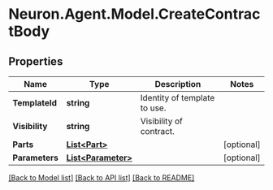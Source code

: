 # Neuron.Agent.Model.CreateContractBody

## Properties

Name | Type | Description | Notes
------------ | ------------- | ------------- | -------------
**TemplateId** | **string** | Identity of template to use. | 
**Visibility** | **string** | Visibility of contract. | 
**Parts** | [**List&lt;Part&gt;**](Part.md) |  | [optional] 
**Parameters** | [**List&lt;Parameter&gt;**](Parameter.md) |  | [optional] 

[[Back to Model list]](../README.md#documentation-for-models) [[Back to API list]](../README.md#documentation-for-api-endpoints) [[Back to README]](../README.md)

